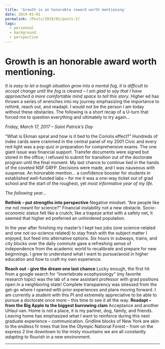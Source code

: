 ```yaml
---
title: 'Growth is an honorable reward worth mentioning'
date: 2019-01-01
permalink: /Posts/2019/01/posts-2/
tags:
  - personnal
  - background
  - perspective
---
```

Growth is an honorable award worth mentioning.
======

*It is easy to let a tough situation grow into a mental fog, it is difficult to accept change until the fog is cleared – I am glad to say that I have approached a more comfortable mind space to tell this story.*
Higher ed has thrown a series of wrenches into my journey emphasizing the importance to rethink, reach out, and readapt. I would not be the person I am today without these obstacles. The following is a short recap of a U-turn that forced me to question everything and ultimately to try again...

_*Friday, March 17, 2017 – Saint Patrick’s Day*_

“What is Ekman spiral and how is it tied to the Coriolis effect?” Hundreds of index cards were crammed in the central panel of my 2001 Civic and every red-light was a pop quiz in preparation for comprehensive exams. The one giant issue was financial support. Transfer documents were signed but stored in the office; I refused to submit for transition out of the doctorate program until the final moment. My last chance to continue lied in the hands of the coveted NSF GRFP. Decisions were made, and I was nauseous with suspense.
An honorable mention… a confidence booster for students in established well-funded labs – for me it was a one-way ticket out of grad school and the start of the roughest, yet _most informative year of my life._

_*The following year…*_

**Rethink – put strengths into perspective**
Negative mindset: “Are people like me not meant for science?”
Financial instability not a new obstacle. Socio-economic status felt like a crutch; like a trapeze artist with a safety net, it seemed that higher ed preferred an unhindered population.

In the year after finishing my master’s I kept two jobs (one science-related and one not-so-science related) to stay fresh with the subject matter I enjoyed, but feed into alternative options. Six hours in subways, trains, and city blocks over the daily commute gave a refreshing sense of independence from the academic world to recalibrate and prepare for new beginnings. I grew to understand what I want to pursue/avoid in higher education and how to craft my own experience.

**Reach out - give the dream one last chance**
Lucky enough, the first hit from a google search for “invertebrate ecophysiology” (my favorite research topic) was the lab of a new assistant professor with grad positions open in a neighboring state! Complete transparency was stressed from the get-go where I opened with prior experiences and plans moving forward. I am currently a student with this PI and extremely appreciative to be able to pursue a doctorate once more – this time to see it all the way.
**Readapt – from the Big Apple to the biggest burrowing clam**
Acceptance and another UHaul van. Home is not a place, it is my partner, dog, family, and friends. Leaving home has emphasized what I want to reinforce during this next graduate experience – communication. Gridline blocks of New York are akin to the endless fir trees that line the Olympic National Forest – from on the express 2 line downtown to the misty mountains we are all constantly _adapting_ to flourish in a new environment.


------
